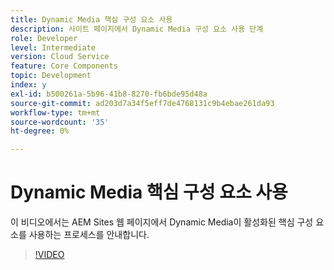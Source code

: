 ```yaml
---
title: Dynamic Media 핵심 구성 요소 사용
description: 사이트 페이지에서 Dynamic Media 구성 요소 사용 단계
role: Developer
level: Intermediate
version: Cloud Service
feature: Core Components
topic: Development
index: y
exl-id: b500261a-5b96-41b8-8270-fb6bde95d48a
source-git-commit: ad203d7a34f5eff7de4768131c9b4ebae261da93
workflow-type: tm+mt
source-wordcount: '35'
ht-degree: 0%

---
```


# Dynamic Media 핵심 구성 요소 사용

이 비디오에서는 AEM Sites 웹 페이지에서 Dynamic Media이 활성화된 핵심 구성 요소를 사용하는 프로세스를 안내합니다.

>[!VIDEO](https://video.tv.adobe.com/v/335461?quality=9&learn=on)
